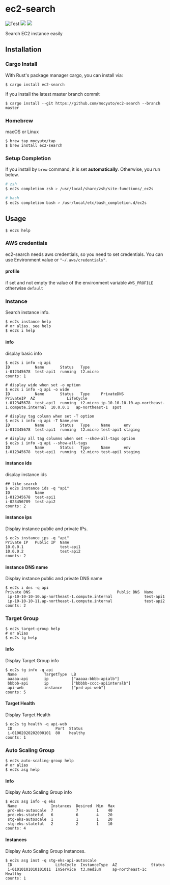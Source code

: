 # ec2-search 
![Test](https://github.com/mocyuto/ec2-search/workflows/Test/badge.svg?branch=master)
![](https://img.shields.io/crates/v/ec2-search)
![](https://img.shields.io/github/v/release/mocyuto/ec2-search?sort=semver)

Search EC2 instance easily

## Installation

### Cargo Install

With Rust's package manager cargo, you can install via:
```shell script
$ cargo install ec2-search
```
If you install the latest master branch commit
```shell script
$ cargo install --git https://github.com/mocyuto/ec2-search --branch master
```

### Homebrew
macOS or Linux

```shell script
$ brew tap mocyuto/tap
$ brew install ec2-search
```

### Setup Completion

If you install by `brew` command, it is set **automatically**.
Otherwise, you run below. 

```zsh
# zsh
$ ec2s completion zsh > /usr/local/share/zsh/site-functions/_ec2s

# bash
$ ec2s completion bash > /usr/local/etc/bash_completion.d/ec2s
```


## Usage

```shell script
$ ec2s help
```

### AWS credentials

ec2-search needs aws credentials, so you need to set credentials.
You can use Environment value or `"~/.aws/credentials"`.

#### profile

if set and not empty the value of the environment variable `AWS_PROFILE` otherwise `default`

### Instance

Search instance info.
```shell script
$ ec2s instance help
# or alias. see help
$ ec2s i help 
```
#### info
display basic info

```shell script
$ ec2s i info -q api
ID           Name       Status   Type
i-012345678  test-api1  running  t2.micro
counts: 1

# display wide when set -o option
$ ec2s i info -q api -o wide
ID           Name       Status   Type     PrivateDNS                                      PrivateIP  AZ              LifeCycle
i-012345678  test-api1  running  t2.micro ip-10-10-10-10.ap-northeast-1.compute.internal  10.0.0.1   ap-northeast-1  spot

# display tag column when set -T option
$ ec2s i info -q api -T Name,env
ID           Name       Status   Type     Name      env
i-012345678  test-api1  running  t2.micro test-api1 staging

# display all tag columns when set --show-all-tags option
$ ec2s i info -q api --show-all-tags
ID           Name       Status   Type     Name      env
i-012345678  test-api1  running  t2.micro test-api1 staging
```


#### instance ids
display instance ids

```shell script
## like search
$ ec2s instance ids -q "api"
ID           Name
i-012345678  test-api1
i-023456789  test-api2
counts: 2

```

#### instance ips

Display instance public and private IPs.

```shell script
$ ec2s instance ips -q "api"
Private IP   Public IP  Name
10.0.0.1                test-api1
10.0.0.2                test-api2
counts: 2
```

#### instance DNS name

Display instance public and private DNS name

```shell script
$ ec2s i dns -q api
Private DNS                                      Public DNS  Name
 ip-10-10-10-10.ap-northeast-1.compute.internal              test-api1
 ip-10-10-10-11.ap-northeast-1.compute.internal              test-api2
counts: 2
```

### Target Group

```shell script
$ ec2s target-group help
# or alias
$ ec2s tg help
```

#### Info

Display Target Group info

```shell script
$ ec2s tg info -q api
 Name            TargetType  LB
 aaaaa-api       ip          ["aaaaa-bbbb-apialb"]
 bbbbb-api       ip          ["bbbbb-cccc-apiinteralb"]
 api-web         instance    ["prd-api-web"]
counts: 5
```

#### Target Health

Display Target Health

```shell script
$ ec2s tg health -q api-web
 ID                   Port  Status
 i-01002020202000101  80    healthy
counts: 1
```


### Auto Scaling Group

```shell script
$ ec2s auto-scaling-group help
# or alias
$ ec2s asg help
```

#### Info

Display Auto Scaling Group info
```shell script
$ ec2s asg info -q eks
 Name               Instances  Desired  Min  Max
 prd-eks-autoscale  7          7        1    40
 prd-eks-stateful   6          6        4    20
 stg-eks-autoscale  1          1        1    20
 stg-eks-stateful   2          2        1    10
counts: 4
``` 

#### Instances

Display Auto Scaling Group Instances.

```shell script
$ ec2s asg inst -q stg-eks-api-autoscale
 ID                   LifeCycle  InstanceType  AZ               Status
 i-01010101010101011  InService  t3.medium     ap-northeast-1c  Healthy
counts: 1
```
